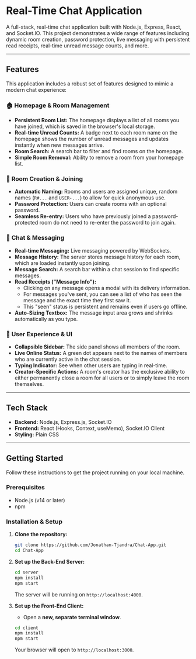# Real-Time Chat Application

A full-stack, real-time chat application built with Node.js, Express, React, and Socket.IO. This project demonstrates a wide range of features including dynamic room creation, password protection, live messaging with persistent read receipts, real-time unread message counts, and more.

---

## Features

This application includes a robust set of features designed to mimic a modern chat experience:

### 🏠 **Homepage & Room Management**
* **Persistent Room List:** The homepage displays a list of all rooms you have joined, which is saved in the browser's local storage.
* **Real-time Unread Counts:** A badge next to each room name on the homepage shows the number of unread messages and updates instantly when new messages arrive.
* **Room Search:** A search bar to filter and find rooms on the homepage.
* **Simple Room Removal:** Ability to remove a room from your homepage list.

### 🚪 **Room Creation & Joining**
* **Automatic Naming:** Rooms and users are assigned unique, random names (`R#...` and `USER-...`) to allow for quick anonymous use.
* **Password Protection:** Users can create rooms with an optional password.
* **Seamless Re-entry:** Users who have previously joined a password-protected room do not need to re-enter the password to join again.

### 💬 **Chat & Messaging**
* **Real-time Messaging:** Live messaging powered by WebSockets.
* **Message History:** The server stores message history for each room, which are loaded instantly upon joining.
* **Message Search:** A search bar within a chat session to find specific messages.
* **Read Receipts ("Message Info"):**
    * Clicking on any message opens a modal with its delivery information.
    * For messages you've sent, you can see a list of who has seen the message and the exact time they first saw it.
    * This "seen" status is persistent and remains even if users go offline.
* **Auto-Sizing Textbox:** The message input area grows and shrinks automatically as you type.

### 👤 **User Experience & UI**
* **Collapsible Sidebar:** The side panel shows all members of the room.
* **Live Online Status:** A green dot appears next to the names of members who are currently active in the chat session.
* **Typing Indicator:** See when other users are typing in real-time.
* **Creator-Specific Actions:** A room's creator has the exclusive ability to either permanently close a room for all users or to simply leave the room themselves.

---

## Tech Stack

* **Backend:** Node.js, Express.js, Socket.IO
* **Frontend:** React (Hooks, Context, useMemo), Socket.IO Client
* **Styling:** Plain CSS

---

## Getting Started

Follow these instructions to get the project running on your local machine.

### Prerequisites

* Node.js (v14 or later)
* npm

### Installation & Setup

1.  **Clone the repository:**
    ```bash
    git clone https://github.com/Jonathan-Tjandra/Chat-App.git
    cd Chat-App
    ```

2.  **Set up the Back-End Server:**
    ```bash
    cd server
    npm install
    npm start
    ```
    The server will be running on `http://localhost:4000`.

3.  **Set up the Front-End Client:**
    * Open a **new, separate terminal window**.
    ```bash
    cd client
    npm install
    npm start
    ```
    Your browser will open to `http://localhost:3000`.